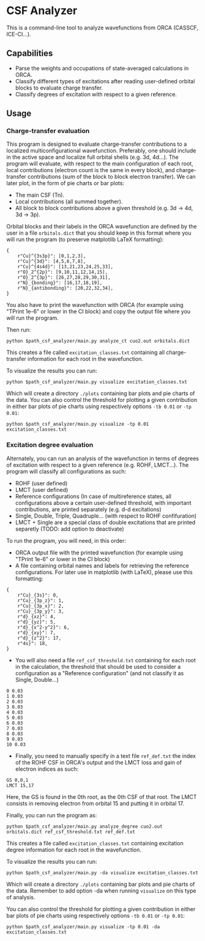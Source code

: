 # CSF Analyzer

This is a command-line tool to analyze wavefunctions from ORCA (CASSCF, ICE-CI...).

## Capabilities

* Parse the weights and occupations of state-averaged calculations in ORCA.
* Classify different types of excitations after reading user-defined orbital blocks to evaluate charge transfer.
* Classify degrees of excitation with respect to a given reference.

## Usage

### Charge-transfer evaluation
This program is designed to evaluate charge-transfer contributions to a localized multiconfigurational wavefunction. Preferably, one should include in the active space and localize full orbital shells (e.g. 3d, 4d...). The program will evaluate, with respect to the main configuration of each root, local contributions (electron count is the same in every block), and charge-transfer contributions (sum of the block to block electron transfer). We can later plot, in the form of pie charts or bar plots:

* The main CSF (Tn).
* Local contributions (all summed together).
* All block to block contributions above a given threshold (e.g. 3d -> 4d, 3d -> 3p).

Orbital blocks and their labels in the ORCA wavefunction are defined by the user in a file ```orbitals.dict``` that you should keep in this format where you will run the program (to preserve matplotlib LaTeX formatting):

```
{
    r"Cu}^{3s3p}": [0,1,2,3], 
    r"Cu}^{3d}": [4,5,6,7,8],
    r"Cu}^{4s4d}": [13,21,23,24,25,33],
    r"O}_2^{2p}": [9,10,11,12,14,15],
    r"O}_2^{3p}": [26,27,28,29,30,31],
    r"N}_{bonding}": [16,17,18,19],
    r"N}_{antibonding}": [20,22,32,34],
}
```
You also have to print the wavefunction with ORCA (for example using "TPrint 1e-6" or lower in the CI block) and copy the output file where you will run the program.

Then run:

```python $path_csf_analyzer/main.py analyze_ct cuo2.out orbitals.dict```

This creates a file called ```excitation_classes.txt``` containing all charge-transfer information for each root in the wavefunction.

To visualize the results you can run:

```python $path_csf_analyzer/main.py visualize excitation_classes.txt```

Which will create a directory ```./plots``` containing bar plots and pie charts of the data.
You can also control the threshold for plotting a given contribution in either bar plots of pie charts using respectively options ```-tb 0.01``` or ```-tp 0.01```:

```python $path_csf_analyzer/main.py visualize -tp 0.01 excitation_classes.txt```

### Excitation degree evaluation

Alternately, you can run an analysis of the wavefunction in terms of degrees of excitation with respect to a given reference (e.g. ROHF, LMCT...).
The program will classify all configurations as such:

* ROHF (user defined)
* LMCT (user defined)
* Reference configurations (In case of multireference states, all configurations above a certain user-defined threshold, with important contributions, are printed separately (e.g. d-d excitations)
* Single, Double, Triple, Quadruple...  (with respect to ROHF confifuration)
* LMCT + Single are a special class of double excitations that are printed separetly (TODO: add option to deactivate)

To run the program, you will need, in this order:

* ORCA output file with the printed wavefunction (for example using "TPrint 1e-6" or lower in the CI block)
* A file containing orbital names and labels for retrieving the reference configurations. For later use in matplotlib (with LaTeX), please use this formatting:

```
{
    r"Cu}_{3s}": 0, 
    r"Cu}_{3p_z}": 1, 
    r"Cu}_{3p_x}": 2, 
    r"Cu}_{3p_y}": 3, 
    r"d}_{xz}": 4, 
    r"d}_{yz}": 5, 
    r"d}_{x^2-y^2}": 6, 
    r"d}_{xy}": 7, 
    r"d}_{z^2}": 17, 
    r"4s}": 18,
}
```

* You will also need a file ```ref_csf_threshold.txt``` containing for each root in the calculation, the threshold that should be used to consider a configuration as a "Reference configuration" (and not classify it as Single, Double...)

```
0 0.03
1 0.03
2 0.03
3 0.03
4 0.03
5 0.03
6 0.03
7 0.03
8 0.03
9 0.03
10 0.03
```

* Finally, you need to manually specify in a text file ```ref_def.txt``` the index of the ROHF CSF in ORCA's output and the LMCT loss and gain of electron indices as such:

```
GS 0,0,1
LMCT 15,17
```
Here, the GS is found in the 0th root, as the 0th CSF of that root. The LMCT consists in removing electron from orbital 15 and putting it in orbital 17.

Finally, you can run the program as:

```python $path_csf_analyzer/main.py analyze_degree cuo2.out orbitals.dict ref_csf_threshold.txt ref_def.txt```

This creates a file called ```excitation_classes.txt``` containing excitation degree information for each root in the wavefunction.

To visualize the results you can run:

```python $path_csf_analyzer/main.py -da visualize excitation_classes.txt```

Which will create a directory ```./plots``` containing bar plots and pie charts of the data.
Remember to add option -da when running ```visualize``` on this type of analysis.

You can also control the threshold for plotting a given contribution in either bar plots of pie charts using respectively options ```-tb 0.01``` or ```-tp 0.01```:

```python $path_csf_analyzer/main.py visualize -tp 0.01 -da excitation_classes.txt```

